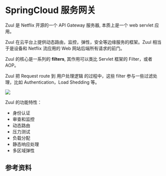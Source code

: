# SpringCloud 服务网关

Zuul 是 Netflix 开源的一个 API Gateway 服务器, 本质上是一个 web servlet 应用。

Zuul 在云平台上提供动态路由，监控，弹性，安全等边缘服务的框架。Zuul 相当于是设备和 Netflix 流应用的 Web 网站后端所有请求的前门。

Zuul 的核心是一系列的 **filters**, 其作用可以类比 Servlet 框架的 Filter，或者 AOP。

Zuul 把 Request route 到 用户处理逻辑 的过程中，这些 filter 参与一些过滤处理，比如 Authentication，Load Shedding 等。

![](http://dunwu.test.upcdn.net/snap/20200612074421.png)

Zuul 的功能特性：

- 身份认证
- 审查和监控
- 动态路由
- 压力测试
- 负载分配
- 静态响应处理
- 多区域弹性

## 参考资料